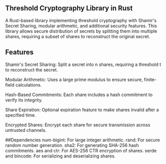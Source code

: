 ## Threshold Cryptography Library in Rust
A Rust-based library implementing threshold cryptography with Shamir's Secret Sharing, modular arithmetic, and additional security features. This library allows secure distribution of secrets by splitting them into multiple shares, requiring a subset of shares to reconstruct the original secret.

## Features

Shamir's Secret Sharing: Split a secret into n shares, requiring a threshold t to reconstruct the secret.

Modular Arithmetic: Uses a large prime modulus to ensure secure, finite-field calculations.

Hash-Based Commitments: Each share includes a hash commitment to verify its integrity.

Share Expiration: Optional expiration feature to make shares invalid after a specified time.

Encrypted Shares: Encrypt each share for secure transmission across untrusted channels.


##Dependencies
num-bigint: For large integer arithmetic.
rand: For secure random number generation.
sha2: For generating SHA-256 hash commitments.
aes and ctr: For AES-256 CTR encryption of shares.
serde and bincode: For serializing and deserializing shares.
